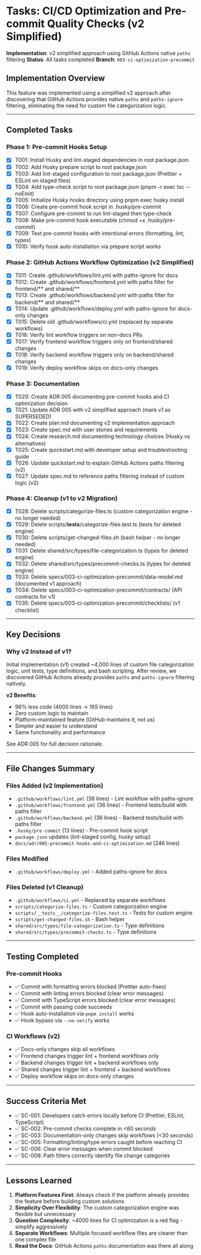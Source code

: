 # Tasks: CI/CD Optimization and Pre-commit Quality Checks (v2 Simplified)

**Implementation**: v2 simplified approach using GitHub Actions native `paths` filtering
**Status**: All tasks completed
**Branch**: `003-ci-optimization-precommit`

## Implementation Overview

This feature was implemented using a simplified v2 approach after discovering that GitHub Actions provides native `paths` and `paths-ignore` filtering, eliminating the need for custom file categorization logic.

---

## Completed Tasks

### Phase 1: Pre-commit Hooks Setup

- [x] T001: Install Husky and lint-staged dependencies in root package.json
- [x] T002: Add Husky prepare script to root package.json
- [x] T003: Add lint-staged configuration to root package.json (Prettier + ESLint on staged files)
- [x] T004: Add type-check script to root package.json (pnpm -r exec tsc --noEmit)
- [x] T005: Initialize Husky hooks directory using pnpm exec husky install
- [x] T006: Create pre-commit hook script in .husky/pre-commit
- [x] T007: Configure pre-commit to run lint-staged then type-check
- [x] T008: Make pre-commit hook executable (chmod +x .husky/pre-commit)
- [x] T009: Test pre-commit hooks with intentional errors (formatting, lint, types)
- [x] T010: Verify hook auto-installation via prepare script works

### Phase 2: GitHub Actions Workflow Optimization (v2 Simplified)

- [x] T011: Create .github/workflows/lint.yml with paths-ignore for docs
- [x] T012: Create .github/workflows/frontend.yml with paths filter for frontend/** and shared/**
- [x] T013: Create .github/workflows/backend.yml with paths filter for backend/** and shared/**
- [x] T014: Update .github/workflows/deploy.yml with paths-ignore for docs-only changes
- [x] T015: Delete old .github/workflows/ci.yml (replaced by separate workflows)
- [x] T016: Verify lint workflow triggers on non-docs PRs
- [x] T017: Verify frontend workflow triggers only on frontend/shared changes
- [x] T018: Verify backend workflow triggers only on backend/shared changes
- [x] T019: Verify deploy workflow skips on docs-only changes

### Phase 3: Documentation

- [x] T020: Create ADR 005 documenting pre-commit hooks and CI optimization decision
- [x] T021: Update ADR 005 with v2 simplified approach (mark v1 as SUPERSEDED)
- [x] T022: Create plan.md documenting v2 implementation approach
- [x] T023: Create spec.md with user stories and requirements
- [x] T024: Create research.md documenting technology choices (Husky vs alternatives)
- [x] T025: Create quickstart.md with developer setup and troubleshooting guide
- [x] T026: Update quickstart.md to explain GitHub Actions paths filtering (v2)
- [x] T027: Update spec.md to reference paths filtering instead of custom logic (v2)

### Phase 4: Cleanup (v1 to v2 Migration)

- [x] T028: Delete scripts/categorize-files.ts (custom categorization engine - no longer needed)
- [x] T029: Delete scripts/__tests__/categorize-files.test.ts (tests for deleted engine)
- [x] T030: Delete scripts/get-changed-files.sh (bash helper - no longer needed)
- [x] T031: Delete shared/src/types/file-categorization.ts (types for deleted engine)
- [x] T032: Delete shared/src/types/precommit-checks.ts (types for deleted engine)
- [x] T033: Delete specs/003-ci-optimization-precommit/data-model.md (documented v1 approach)
- [x] T034: Delete specs/003-ci-optimization-precommit/contracts/ (API contracts for v1)
- [x] T035: Delete specs/003-ci-optimization-precommit/checklists/ (v1 checklist)

---

## Key Decisions

### Why v2 Instead of v1?

Initial implementation (v1) created ~4,000 lines of custom file categorization logic, unit tests, type definitions, and bash scripting. After review, we discovered GitHub Actions already provides `paths` and `paths-ignore` filtering natively.

**v2 Benefits**:
- 96% less code (4000 lines → 165 lines)
- Zero custom logic to maintain
- Platform-maintained feature (GitHub maintains it, not us)
- Simpler and easier to understand
- Same functionality and performance

See ADR 005 for full decision rationale.

---

## File Changes Summary

### Files Added (v2 Implementation)
- `.github/workflows/lint.yml` (38 lines) - Lint workflow with paths-ignore
- `.github/workflows/frontend.yml` (36 lines) - Frontend tests/build with paths filter
- `.github/workflows/backend.yml` (36 lines) - Backend tests/build with paths filter
- `.husky/pre-commit` (13 lines) - Pre-commit hook script
- `package.json` updates (lint-staged config, husky setup)
- `docs/adr/005-precommit-hooks-and-ci-optimization.md` (246 lines)

### Files Modified
- `.github/workflows/deploy.yml` - Added paths-ignore for docs

### Files Deleted (v1 Cleanup)
- `.github/workflows/ci.yml` - Replaced by separate workflows
- `scripts/categorize-files.ts` - Custom categorization engine
- `scripts/__tests__/categorize-files.test.ts` - Tests for custom engine
- `scripts/get-changed-files.sh` - Bash helper
- `shared/src/types/file-categorization.ts` - Type definitions
- `shared/src/types/precommit-checks.ts` - Type definitions

---

## Testing Completed

### Pre-commit Hooks
- ✅ Commit with formatting errors blocked (Prettier auto-fixes)
- ✅ Commit with linting errors blocked (clear error messages)
- ✅ Commit with TypeScript errors blocked (clear error messages)
- ✅ Commit with passing code succeeds
- ✅ Hook auto-installation via `pnpm install` works
- ✅ Hook bypass via `--no-verify` works

### CI Workflows (v2)
- ✅ Docs-only changes skip all workflows
- ✅ Frontend changes trigger lint + frontend workflows only
- ✅ Backend changes trigger lint + backend workflows only
- ✅ Shared changes trigger lint + frontend + backend workflows
- ✅ Deploy workflow skips on docs-only changes

---

## Success Criteria Met

- ✅ SC-001: Developers catch errors locally before CI (Prettier, ESLint, TypeScript)
- ✅ SC-002: Pre-commit checks complete in <60 seconds
- ✅ SC-003: Documentation-only changes skip workflows (<30 seconds)
- ✅ SC-005: Formatting/linting/type errors caught before reaching CI
- ✅ SC-006: Clear error messages when commit blocked
- ✅ SC-008: Path filters correctly identify file change categories

---

## Lessons Learned

1. **Platform Features First**: Always check if the platform already provides the feature before building custom solutions
2. **Simplicity Over Flexibility**: The custom categorization engine was flexible but unnecessary
3. **Question Complexity**: ~4000 lines for CI optimization is a red flag - simplify aggressively
4. **Separate Workflows**: Multiple focused workflow files are clearer than one complex file
5. **Read the Docs**: GitHub Actions `paths` documentation was there all along
